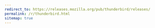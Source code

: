 ```yaml
---
redirect_to: https://releases.mozilla.org/pub/thunderbird/releases/
permalink: /r/thunderbird.html
sitemap: true
---
```

